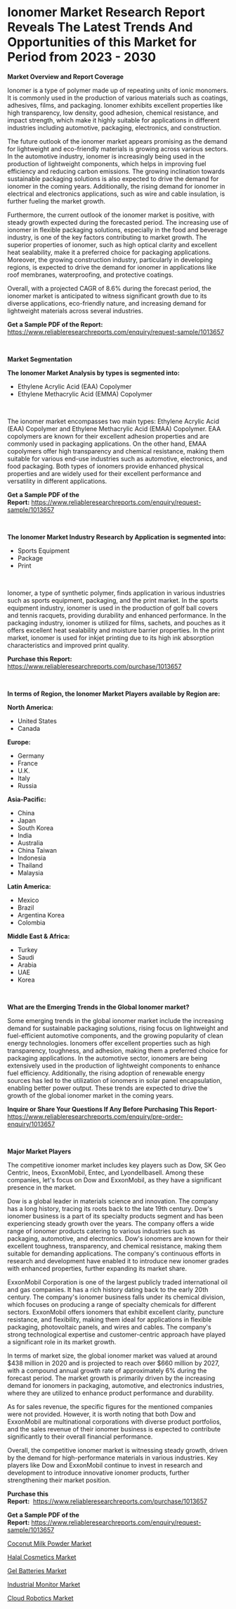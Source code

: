 <p><h1>Ionomer Market Research Report Reveals The Latest Trends And Opportunities of this Market for Period from 2023 - 2030</h1></p><p><strong>Market Overview and Report Coverage</strong></p>
<p><p>Ionomer is a type of polymer made up of repeating units of ionic monomers. It is commonly used in the production of various materials such as coatings, adhesives, films, and packaging. Ionomer exhibits excellent properties like high transparency, low density, good adhesion, chemical resistance, and impact strength, which make it highly suitable for applications in different industries including automotive, packaging, electronics, and construction.</p><p>The future outlook of the ionomer market appears promising as the demand for lightweight and eco-friendly materials is growing across various sectors. In the automotive industry, ionomer is increasingly being used in the production of lightweight components, which helps in improving fuel efficiency and reducing carbon emissions. The growing inclination towards sustainable packaging solutions is also expected to drive the demand for ionomer in the coming years. Additionally, the rising demand for ionomer in electrical and electronics applications, such as wire and cable insulation, is further fueling the market growth.</p><p>Furthermore, the current outlook of the ionomer market is positive, with steady growth expected during the forecasted period. The increasing use of ionomer in flexible packaging solutions, especially in the food and beverage industry, is one of the key factors contributing to market growth. The superior properties of ionomer, such as high optical clarity and excellent heat sealability, make it a preferred choice for packaging applications. Moreover, the growing construction industry, particularly in developing regions, is expected to drive the demand for ionomer in applications like roof membranes, waterproofing, and protective coatings.</p><p>Overall, with a projected CAGR of 8.6% during the forecast period, the ionomer market is anticipated to witness significant growth due to its diverse applications, eco-friendly nature, and increasing demand for lightweight materials across several industries.</p></p>
<p><strong>Get a Sample PDF of the Report:</strong> <a href="https://www.reliableresearchreports.com/enquiry/request-sample/1013657">https://www.reliableresearchreports.com/enquiry/request-sample/1013657</a></p>
<p>&nbsp;</p>
<p><strong>Market Segmentation</strong></p>
<p><strong>The Ionomer Market Analysis by types is segmented into:</strong></p>
<p><ul><li>Ethylene Acrylic Acid (EAA) Copolymer</li><li>Ethylene Methacrylic Acid (EMMA) Copolymer</li></ul></p>
<p>&nbsp;</p>
<p><p>The ionomer market encompasses two main types: Ethylene Acrylic Acid (EAA) Copolymer and Ethylene Methacrylic Acid (EMAA) Copolymer. EAA copolymers are known for their excellent adhesion properties and are commonly used in packaging applications. On the other hand, EMAA copolymers offer high transparency and chemical resistance, making them suitable for various end-use industries such as automotive, electronics, and food packaging. Both types of ionomers provide enhanced physical properties and are widely used for their excellent performance and versatility in different applications.</p></p>
<p><strong>Get a Sample PDF of the Report:</strong>&nbsp;<a href="https://www.reliableresearchreports.com/enquiry/request-sample/1013657">https://www.reliableresearchreports.com/enquiry/request-sample/1013657</a></p>
<p>&nbsp;</p>
<p><strong>The Ionomer Market Industry Research by Application is segmented into:</strong></p>
<p><ul><li>Sports Equipment</li><li>Package</li><li>Print</li></ul></p>
<p>&nbsp;</p>
<p><p>Ionomer, a type of synthetic polymer, finds application in various industries such as sports equipment, packaging, and the print market. In the sports equipment industry, ionomer is used in the production of golf ball covers and tennis racquets, providing durability and enhanced performance. In the packaging industry, ionomer is utilized for films, sachets, and pouches as it offers excellent heat sealability and moisture barrier properties. In the print market, ionomer is used for inkjet printing due to its high ink absorption characteristics and improved print quality.</p></p>
<p><strong>Purchase this Report:</strong>&nbsp; <a href="https://www.reliableresearchreports.com/purchase/1013657">https://www.reliableresearchreports.com/purchase/1013657</a></p>
<p>&nbsp;</p>
<p><strong>In terms of Region, the Ionomer Market Players available by Region are:</strong></p>
<p>
    <p> <strong> North America: </strong>
        <ul>
            <li>United States</li>
            <li>Canada</li>
        </ul>
        </p> 
    <p> <strong> Europe: </strong>
        <ul>
            <li>Germany</li>
            <li>France</li>
            <li>U.K.</li>
            <li>Italy</li>
            <li>Russia</li>
        </ul>
        </p> 
    <p> <strong> Asia-Pacific: </strong>
        <ul>
            <li>China</li>
            <li>Japan</li>
            <li>South Korea</li>
            <li>India</li>
            <li>Australia</li>
            <li>China Taiwan</li>
            <li>Indonesia</li>
            <li>Thailand</li>
            <li>Malaysia</li>
        </ul>
        </p> 
    <p> <strong> Latin America: </strong>
        <ul>
            <li>Mexico</li>
            <li>Brazil</li>
            <li>Argentina Korea</li>
            <li>Colombia</li>
        </ul>
        </p> 
    <p> <strong> Middle East & Africa: </strong>
        <ul>
            <li>Turkey</li>
            <li>Saudi</li>
            <li>Arabia</li>
            <li>UAE</li>
            <li>Korea</li>
        </ul>
    </p>
    </p>
<p>&nbsp;</p>
<p><strong>What are the Emerging Trends in the Global Ionomer market?</strong></p>
<p><p>Some emerging trends in the global ionomer market include the increasing demand for sustainable packaging solutions, rising focus on lightweight and fuel-efficient automotive components, and the growing popularity of clean energy technologies. Ionomers offer excellent properties such as high transparency, toughness, and adhesion, making them a preferred choice for packaging applications. In the automotive sector, ionomers are being extensively used in the production of lightweight components to enhance fuel efficiency. Additionally, the rising adoption of renewable energy sources has led to the utilization of ionomers in solar panel encapsulation, enabling better power output. These trends are expected to drive the growth of the global ionomer market in the coming years.</p></p>
<p><strong>Inquire or Share Your Questions If Any Before Purchasing This Report</strong>- <a href="https://www.reliableresearchreports.com/enquiry/pre-order-enquiry/1013657">https://www.reliableresearchreports.com/enquiry/pre-order-enquiry/1013657</a></p>
<p>&nbsp;</p>
<p><strong>Major Market Players</strong></p>
<p><p>The competitive ionomer market includes key players such as Dow, SK Geo Centric, Ineos, ExxonMobil, Entec, and Lyondellbasell. Among these companies, let's focus on Dow and ExxonMobil, as they have a significant presence in the market.</p><p>Dow is a global leader in materials science and innovation. The company has a long history, tracing its roots back to the late 19th century. Dow's ionomer business is a part of its specialty products segment and has been experiencing steady growth over the years. The company offers a wide range of ionomer products catering to various industries such as packaging, automotive, and electronics. Dow's ionomers are known for their excellent toughness, transparency, and chemical resistance, making them suitable for demanding applications. The company's continuous efforts in research and development have enabled it to introduce new ionomer grades with enhanced properties, further expanding its market share.</p><p>ExxonMobil Corporation is one of the largest publicly traded international oil and gas companies. It has a rich history dating back to the early 20th century. The company's ionomer business falls under its chemical division, which focuses on producing a range of specialty chemicals for different sectors. ExxonMobil offers ionomers that exhibit excellent clarity, puncture resistance, and flexibility, making them ideal for applications in flexible packaging, photovoltaic panels, and wires and cables. The company's strong technological expertise and customer-centric approach have played a significant role in its market growth.</p><p>In terms of market size, the global ionomer market was valued at around $438 million in 2020 and is projected to reach over $660 million by 2027, with a compound annual growth rate of approximately 6% during the forecast period. The market growth is primarily driven by the increasing demand for ionomers in packaging, automotive, and electronics industries, where they are utilized to enhance product performance and durability.</p><p>As for sales revenue, the specific figures for the mentioned companies were not provided. However, it is worth noting that both Dow and ExxonMobil are multinational corporations with diverse product portfolios, and the sales revenue of their ionomer business is expected to contribute significantly to their overall financial performance.</p><p>Overall, the competitive ionomer market is witnessing steady growth, driven by the demand for high-performance materials in various industries. Key players like Dow and ExxonMobil continue to invest in research and development to introduce innovative ionomer products, further strengthening their market position.</p></p>
<p><strong>Purchase this Report:</strong>&nbsp;&nbsp;<a href="https://www.reliableresearchreports.com/purchase/1013657">https://www.reliableresearchreports.com/purchase/1013657</a></p>
<p></p>
<p><strong>Get a Sample PDF of the Report:</strong>&nbsp;<a href="https://www.reliableresearchreports.com/enquiry/request-sample/1013657">https://www.reliableresearchreports.com/enquiry/request-sample/1013657</a></p>
<p><p><a href="https://medium.com/@morgancrist1926/coconut-milk-powder-nbsp-market-focuses-on-market-share-size-and-projected-forecast-till-2030-b8a72067a24e">Coconut Milk Powder Market</a></p><p><a href="https://medium.com/@isomjohnson/halal-cosmetics-market-trends-forecast-and-competitive-analysis-to-2030-a8aac1abbf47">Halal Cosmetics Market</a></p><p><a href="https://medium.com/@reportprime01/gel-batteries-market-trends-and-market-analysis-forecasted-for-period-2023-2030-42d291cc3de1">Gel Batteries Market</a></p><p><a href="https://medium.com/@serenaframi/industrial-monitor-market-share-evolution-and-market-growth-trends-2023-2030-fe8f9196d6fb">Industrial Monitor Market</a></p><p><a href="https://medium.com/@ashleyhills1920/cloud-robotics-market-size-reveals-the-best-marketing-channels-in-global-industry-dd8423b1ff69">Cloud Robotics Market</a></p></p>